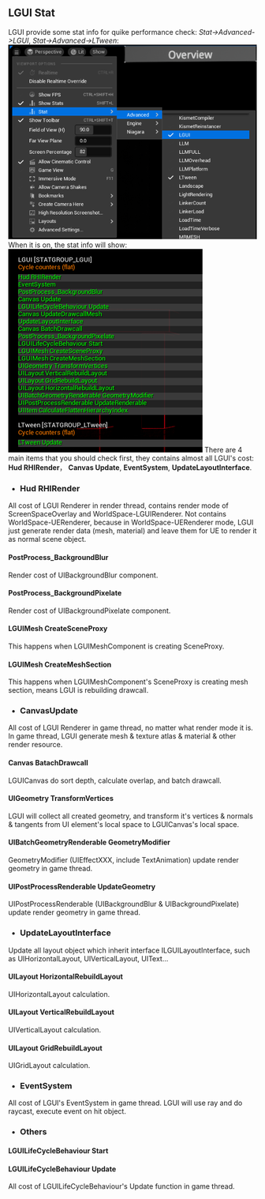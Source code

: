 ## LGUI Stat
LGUI provide some stat info for quike performance check: *Stat->Advanced->LGUI*, *Stat->Advanced->LTween*:
![](TurnOnStat.png)
When it is on, the stat info will show:
![](StatItems.png)
There are 4 main items that you should check first, they contains almost all LGUI's cost: **Hud RHIRender**， **Canvas Update**, **EventSystem**, **UpdateLayoutInterface**.

- ### Hud RHIRender
All cost of LGUI Renderer in render thread, contains render mode of ScreenSpaceOverlay and WorldSpace-LGUIRenderer. Not contains WorldSpace-UERenderer, because in WorldSpace-UERenderer mode, LGUI just generate render data (mesh, material) and leave them for UE to render it as normal scene object.

#### PostProcess_BackgroundBlur
Render cost of UIBackgroundBlur component.
#### PostProcess_BackgroundPixelate
Render cost of UIBackgroundPixelate component.
#### LGUIMesh CreateSceneProxy
This happens when LGUIMeshComponent is creating SceneProxy.  
#### LGUIMesh CreateMeshSection
This happens when LGUIMeshComponent's SceneProxy is creating mesh section, means LGUI is rebuilding drawcall.  

- ### CanvasUpdate
All cost of LGUI Renderer in game thread, no matter what render mode it is. In game thread, LGUI generate mesh & texture atlas & material & other render resource.

#### Canvas BatachDrawcall
LGUICanvas do sort depth, calculate overlap, and batch drawcall.
#### UIGeometry TransformVertices
LGUI will collect all created geometry, and transform it's vertices & normals & tangents from UI element's local space to LGUICanvas's local space.  
#### UIBatchGeometryRenderable GeometryModifier
GeometryModifier (UIEffectXXX, include TextAnimation) update render geometry in game thread.
#### UIPostProcessRenderable UpdateGeometry
UIPostProcessRenderable (UIBackgroundBlur & UIBackgroundPixelate) update render geometry in game thread.

- ### UpdateLayoutInterface
Update all layout object which inherit interface ILGUILayoutInterface, such as UIHorizontalLayout, UIVerticalLayout, UIText...  
#### UILayout HorizontalRebuildLayout
UIHorizontalLayout calculation.  
#### UILayout VerticalRebuildLayout
UIVerticalLayout calculation.  
#### UILayout GridRebuildLayout
UIGridLayout calculation.  

- ### EventSystem
All cost of LGUI's EventSystem in game thread. LGUI will use ray and do raycast, execute event on hit object.

- ### Others
#### LGUILifeCycleBehaviour Start
#### LGUILifeCycleBehaviour Update
All cost of LGUILifeCycleBehaviour's Update function in game thread.  

